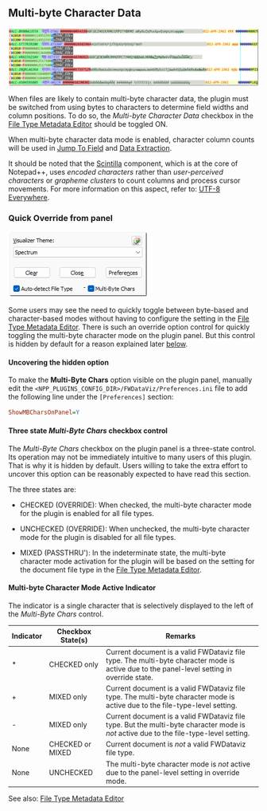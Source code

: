 ## Multi-byte Character Data

![Multi-byte_Character_Data](https://raw.githubusercontent.com/shriprem/FWDataViz/master/images/multibyte_character_data.png)

When files are likely to contain multi-byte character data, the plugin must be switched from using bytes to characters to determine field widths and column positions. To do so, the *Multi-byte Character Data* checkbox in the [File Type Metadata Editor](https://github.com/shriprem/FWDataViz/blob/master/docs/file_type_config_dialog.md) should be toggled ON.

When multi-byte character data mode is enabled, character column counts will be used in [Jump To Field](https://github.com/shriprem/FWDataViz/blob/master/README.md#jump-to-field-popup) and [Data Extraction](https://github.com/shriprem/FWDataViz/blob/master/docs/data_extract_dialog.md).

It should be noted that the [Scintilla](https://www.scintilla.org/index.html) component, which is at the core of Notepad++, uses *encoded characters* rather than *user-perceived characters* or *grapheme clusters* to count columns and process cursor movements. For more information on this aspect, refer to: [UTF-8 Everywhere](http://utf8everywhere.org).

### Quick Override from panel

![Multi-byte_Chars_Panel_Override](https://raw.githubusercontent.com/shriprem/FWDataViz/master/images/multibyte_chars_panel_override.png)

Some users may see the need to quickly toggle between byte-based and character-based modes without having to configure the setting in the [File Type Metadata Editor](https://github.com/shriprem/FWDataViz/blob/master/docs/file_type_config_dialog.md). There is such an override option control for quickly toggling the multi-byte character mode on the plugin panel. But this control is hidden by default for a reason explained later [below](https://github.com/shriprem/FWDataViz/blob/master/docs/multibyte_character_data.md#three-state-multi-byte-chars-checkbox-control).

#### Uncovering the hidden option
To make the **Multi-Byte Chars** option visible on the plugin panel, manually edit the `<NPP_PLUGINS_CONFIG_DIR>/FWDataViz/Preferences.ini` file to add the following line under the `[Preferences]` section:
```ini
ShowMBCharsOnPanel=Y
```

#### Three state *Multi-Byte Chars* checkbox control
The *Multi-Byte Chars* checkbox on the plugin panel is a three-state control. Its operation may not be immediately intuitive to many users of this plugin. That is why it is hidden by default. Users willing to take the extra effort to uncover this option can be reasonably expected to have read this section.

The three states are:
* CHECKED (OVERRIDE): When checked, the multi-byte character mode for the plugin is enabled for all file types.

* UNCHECKED (OVERRIDE): When unchecked, the multi-byte character mode for the plugin is disabled for all file types.

* MIXED (PASSTHRU'): In the indeterminate state, the multi-byte character mode activation for the plugin will be based on the setting for the document file type in the [File Type Metadata Editor](https://github.com/shriprem/FWDataViz/blob/master/docs/file_type_config_dialog.md).

#### Multi-byte Character Mode Active Indicator
The indicator is a single character that is selectively displayed to the left of the *Multi-Byte Chars* control.

| Indicator | Checkbox State(s) | Remarks |
|---|---|---|
| *  | CHECKED only | Current document is a valid FWDataviz file type. The multi-byte character mode is active due to the panel-level setting in override state. |
| + | MIXED only | Current document is a valid FWDataviz file type. The multi-byte character mode is active due to the file-type-level setting. |
| - | MIXED only | Current document is a valid FWDataviz file type. But the multi-byte character mode is *not* active due to the file-type-level setting. |
| None | CHECKED or MIXED | Current document is *not* a valid FWDataviz file type. |
| None | UNCHECKED | The multi-byte character mode is *not* active due to the panel-level setting in override mode. |

See also: [File Type Metadata Editor](https://github.com/shriprem/FWDataViz/blob/master/docs/file_type_config_dialog.md)